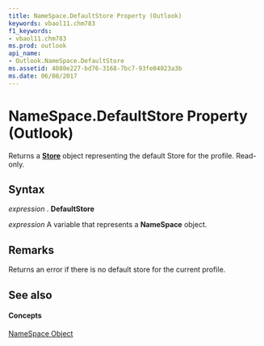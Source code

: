 ```yaml
---
title: NameSpace.DefaultStore Property (Outlook)
keywords: vbaol11.chm783
f1_keywords:
- vbaol11.chm783
ms.prod: outlook
api_name:
- Outlook.NameSpace.DefaultStore
ms.assetid: 4080e227-bd76-3168-7bc7-93fe04023a3b
ms.date: 06/08/2017
---
```



# NameSpace.DefaultStore Property (Outlook)

Returns a  **[Store](Outlook.Store.md)** object representing the default Store for the profile. Read-only.


## Syntax

 _expression_ . **DefaultStore**

 _expression_ A variable that represents a **NameSpace** object.


## Remarks

Returns an error if there is no default store for the current profile.


## See also


#### Concepts


[NameSpace Object](Outlook.NameSpace.md)

